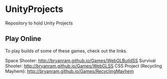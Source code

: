 # UnityProjects
Repository to hold Unity Projects

## Play Online

To play builds of some of these games, check out the links.


Space Shooter: http://bryanram.github.io/Games/WebGLBuildSS
Survival Shooter: http://bryanram.github.io/Games/WebGLSS
CSS Project (Recycling Mayhem): http://bryanram.github.io/Games/RecyclingMayhem
